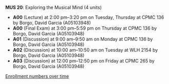 **MUS 20**: Exploring the Musical Mind (4 units)

- **A00** (Lecture) at 2:00 pm–3:20 pm on Tuesday, Thursday at CPMC 136 by Borgo, David Garcia (A05103948)
- **A00** (Final Exam) at 3:00 pm–5:59 pm on Thursday at CPMC 136 by Borgo, David Garcia (A05103948)
- **A01** (Discussion) at 9:00 am–9:50 am on Monday at CPMC 136 by Borgo, David Garcia (A05103948)
- **A02** (Discussion) at 10:00 am–10:50 am on Tuesday at WLH 2154 by Borgo, David Garcia (A05103948)
- **A03** (Discussion) at 12:00 pm–12:50 pm on Friday at CPMC 265 by Borgo, David Garcia (A05103948)

[Enrollment numbers over time](./MUS20.tsv)
